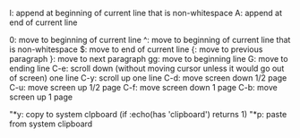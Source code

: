 I: append at beginning of current line that is non-whitespace
A: append at end of current line

0: move to beginning of current line
^: move to beginning of current line that is non-whitespace
$: move to end of current line
{: move to previous paragraph
}: move to next paragraph
gg: move to beginning line 
G: move to ending line
C-e: scroll down (without moving cursor unless it would go out of screen) one line
C-y: scroll up one line
C-d: move screen down 1/2 page
C-u: move screen up 1/2 page
C-f: move screen down 1 page
C-b: move screen up 1 page

"*y: copy to system clpboard (if :echo(has 'clipboard') returns 1) 
"*p: paste from system clipboard
